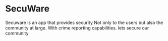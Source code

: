 # SecuWare
Secuware is an app that provides security
Not only to the users but also the community at large.
With crime reporting capabilities. 
lets secure our community 

